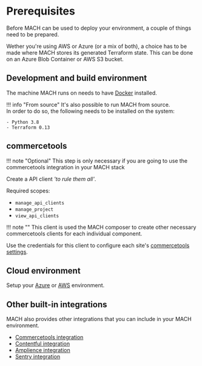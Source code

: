 # Prerequisites

Before MACH can be used to deploy your environment, a couple of things need to be prepared.

Wether you're using AWS or Azure (or a mix of both), a choice has to be made where MACH stores its generated Terraform state. This can be done on an Azure Blob Container or AWS S3 bucket.

## Development and build environment

The machine MACH runs on needs to have [Docker](https://www.docker.com) installed.

!!! info  "From source"
    It's also possible to run MACH from source.<br>
    In order to do so, the following needs to be installed on the system:

    - Python 3.8
    - Terraform 0.13

## commercetools

!!! note "Optional"
    This step is only necessary if you are going to use the commercetools integration in your MACH stack

Create a API client *'to rule them all'*.

Required scopes:

- `manage_api_clients`
- `manage_project`
- `view_api_clients`

!!! note ""
    This client is used the MACH composer to create other necessary commercetools clients for each individual component.

Use the credentials for this client to configure each site's [commercetools settings](../syntax.md#commercetools).

## Cloud environment

Setup your [Azure](./azure.md) or [AWS](./aws.md) environment.

## Other built-in integrations

MACH also provides other integrations that you can include in your MACH environment.

- [Commercetools integration](../integrations/commercetools.md)
- [Contentful integration](../integrations/contentful.md)
- [Amplience integration](../integrations/amplience.md)
- [Sentry integration](../integrations/sentry.md)
